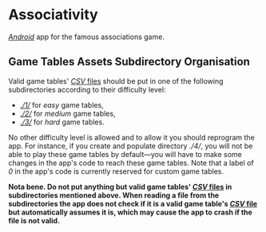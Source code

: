 #   Associativity

[*Android*](http://android.com/) app for the famous associations game.

##  Game Tables Assets Subdirectory Organisation

Valid game tables' [*CSV* files](http://en.wikipedia.org/wiki/Comma-separated_values) should be put in one of the following subdirectories according to their difficulty level:

*   [*./1/*](1) for *easy* game tables,
*   [*./2/*](2) for *medium* game tables,
*   [*./3/*](3) for *hard* game tables.

No other difficulty level is allowed and to allow it you should reprogram the app. For instance, if you create and populate directory *./4/*, you will not be able to play these game tables by default&mdash;you will have to make some changes in the app's code to reach these game tables. Note that a label of *0* in the app's code is currently reserved for custom game tables.

**Nota bene. Do not put anything but valid game tables' [*CSV* files](http://en.wikipedia.org/wiki/Comma-separated_values) in subdirectories mentioned above. When reading a file from the subdirectories the app does not check if it is a valid game table's [*CSV* file](http://en.wikipedia.org/wiki/Comma-separated_values) but automatically assumes it is, which may cause the app to crash if the file is not valid.**
